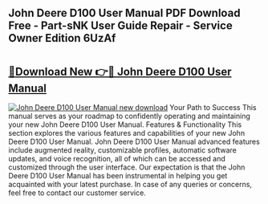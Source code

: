 ## John Deere D100 User Manual PDF Download Free - Part-sNK User Guide Repair - Service Owner Edition 6UzAf

# <h2><a href="http://bc95864.oget.top/?id=John+Deere+D100+User+Manual">🔗Download New 👉🔴 John Deere D100 User Manual</a></h2>

[![John Deere D100 User Manual new download](https://i.imgur.com/5g1atiW.png)](http://bc95864.oget.top/?id=John+Deere+D100+User+Manual)
Your Path to Success This manual serves as your roadmap to confidently operating and maintaining your new John Deere D100 User Manual. Features & Functionality This section explores the various features and capabilities of your new John Deere D100 User Manual. John Deere D100 User Manual advanced features include augmented reality, customizable profiles, automatic software updates, and voice recognition, all of which can be accessed and customized through the user interface. Our expectation is that the John Deere D100 User Manual has been instrumental in helping you get acquainted with your latest purchase. In case of any queries or concerns, feel free to contact our customer service.
